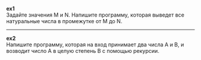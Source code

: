 **ex1**  
Задайте значения M и N. Напишите программу, которая выведет все натуральные числа в промежутке от M до N.
___
**ex2**  
Напишите программу, которая на вход принимает два числа A и B, и возводит число А в целую степень B с помощью рекурсии.
